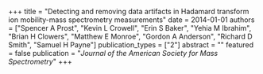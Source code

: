 +++
title = "Detecting and removing data artifacts in Hadamard transform ion mobility-mass spectrometry measurements"
date = 2014-01-01
authors = ["Spencer A Prost", "Kevin L Crowell", "Erin S Baker", "Yehia M Ibrahim", "Brian H Clowers", "Matthew E Monroe", "Gordon A Anderson", "Richard D Smith", "Samuel H Payne"]
publication_types = ["2"]
abstract = ""
featured = false
publication = "*Journal of the American Society for Mass Spectrometry*"
+++

